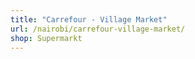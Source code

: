 ```yaml
---
title: "Carrefour - Village Market"
url: /nairobi/carrefour-village-market/
shop: Supermarkt
---
```

